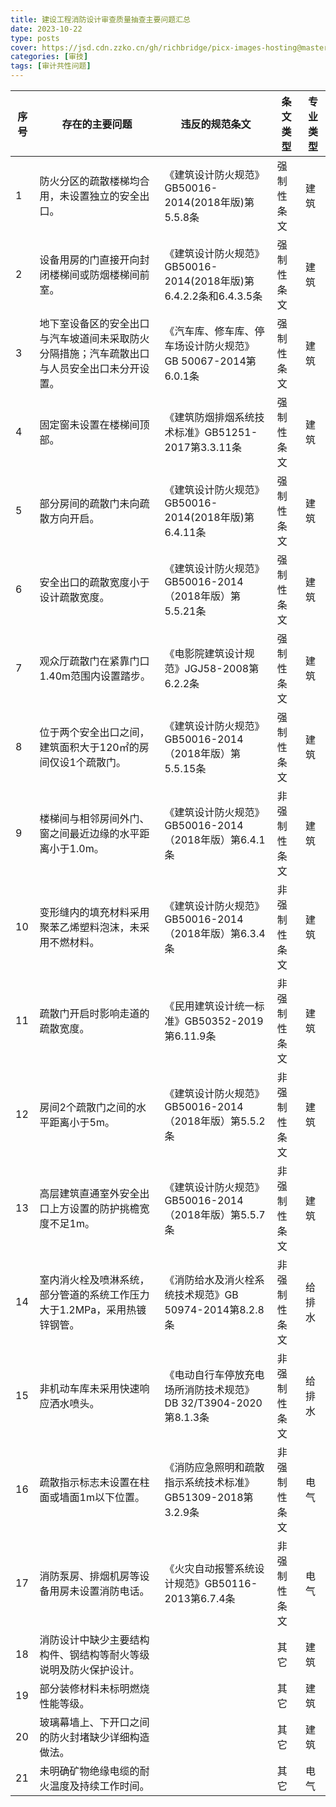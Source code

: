```yaml
---
title: 建设工程消防设计审查质量抽查主要问题汇总
date: 2023-10-22
type: posts
cover: https://jsd.cdn.zzko.cn/gh/richbridge/picx-images-hosting@master/thumbnail/审技.jpg
categories: [审技]
tags: [审计共性问题]
---
```

| 序号 | 存在的主要问题                                        | 违反的规范条文                                          | 条文类型   | 专业类型 |
|----|------------------------------------------------|--------------------------------------------------|--------|------|
| 1  | 防火分区的疏散楼梯均合用，未设置独立的安全出口。                       | 《建筑设计防火规范》GB50016-2014(2018年版)第5.5.8条            | 强制性条文  | 建筑   |
| 2  | 设备用房的门直接开向封闭楼梯间或防烟楼梯间前室。                       | 《建筑设计防火规范》GB50016-2014(2018年版)第6.4.2.2条和6.4.3.5条 | 强制性条文  | 建筑   |
| 3  | 地下室设备区的安全出口与汽车坡道间未采取防火分隔措施；汽车疏散出口与人员安全出口未分开设置。 | 《汽车库、修车库、停车场设计防火规范》GB 50067-2014第6.0.1条          | 强制性条文  | 建筑   |
| 4  | 固定窗未设置在楼梯间顶部。                                  | 《建筑防烟排烟系统技术标准》GB51251-2017第3.3.11条               | 强制性条文  | 建筑   |
| 5  | 部分房间的疏散门未向疏散方向开启。                              | 《建筑设计防火规范》GB50016-2014(2018年版)第6.4.11条           | 强制性条文  | 建筑   |
| 6  | 安全出口的疏散宽度小于设计疏散宽度。                             | 《建筑设计防火规范》GB50016-2014（2018年版）第5.5.21条           | 强制性条文  | 建筑   |
| 7  | 观众厅疏散门在紧靠门口1.40m范围内设置踏步。                       | 《电影院建筑设计规范》JGJ58-2008第6.2.2条                     | 强制性条文  | 建筑   |
| 8  | 位于两个安全出口之间，建筑面积大于120㎡的房间仅设1个疏散门。               | 《建筑设计防火规范》GB50016-2014（2018年版）第5.5.15条           | 强制性条文  | 建筑   |
| 9  | 楼梯间与相邻房间外门、窗之间最近边缘的水平距离小于1.0m。                 | 《建筑设计防火规范》GB50016-2014（2018年版）第6.4.1条            | 非强制性条文 | 建筑   |
| 10 | 变形缝内的填充材料采用聚苯乙烯塑料泡沫，未采用不燃材料。                   | 《建筑设计防火规范》GB50016-2014（2018年版）第6.3.4条            | 非强制性条文 | 建筑   |
| 11 | 疏散门开启时影响走道的疏散宽度。                               | 《民用建筑设计统一标准》GB50352-2019第6.11.9条                 | 非强制性条文 | 建筑   |
| 12 | 房间2个疏散门之间的水平距离小于5m。                            | 《建筑设计防火规范》GB50016-2014（2018年版）第5.5.2条            | 非强制性条文 | 建筑   |
| 13 | 高层建筑直通室外安全出口上方设置的防护挑檐宽度不足1m。                   | 《建筑设计防火规范》GB50016-2014（2018年版）第5.5.7条            | 非强制性条文 | 建筑   |
| 14 | 室内消火栓及喷淋系统，部分管道的系统工作压力大于1.2MPa，采用热镀锌钢管。        | 《消防给水及消火栓系统技术规范》GB 50974-2014第8.2.8条             | 非强制性条文 | 给排水  |
| 15 | 非机动车库未采用快速响应洒水喷头。                              | 《电动自行车停放充电场所消防技术规范》DB 32/T3904-2020第8.1.3条       | 非强制性条文 | 给排水  |
| 16 | 疏散指示标志未设置在柱面或墙面1m以下位置。                         | 《消防应急照明和疏散指示系统技术标准》GB51309-2018第3.2.9条           | 非强制性条文 | 电气   |
| 17 | 消防泵房、排烟机房等设备用房未设置消防电话。                         | 《火灾自动报警系统设计规范》GB50116-2013第6.7.4条                | 非强制性条文 | 电气   |
| 18 | 消防设计中缺少主要结构构件、钢结构等耐火等级说明及防火保护设计。               |                                                  | 其它     | 建筑   |
| 19 | 部分装修材料未标明燃烧性能等级。                               |                                                  | 其它     | 建筑   |
| 20 | 玻璃幕墙上、下开口之间的防火封堵缺少详细构造做法。                      |                                                  | 其它     | 建筑   |
| 21 | 未明确矿物绝缘电缆的耐火温度及持续工作时间。                         |                                                  | 其它     | 电气   |
